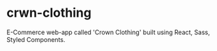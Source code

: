 # crwn-clothing
E-Commerce web-app called 'Crown Clothing' built using React, Sass, Styled Components.
